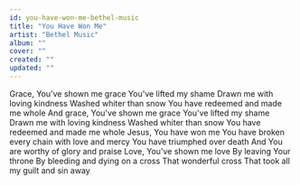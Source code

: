 ```yaml
---
id: you-have-won-me-bethel-music
title: "You Have Won Me"
artist: "Bethel Music"
album: ""
cover: ""
created: ""
updated: ""
---
```


Grace, You've shown me grace
You've lifted my shame
Drawn me with loving kindness
Washed whiter than snow
You have redeemed and made me whole
And grace, You've shown me grace
You've lifted my shame
Drawn me with loving kindness
Washed whiter than snow
You have redeemed and made me whole
Jesus, You have won me
You have broken every chain with love and mercy
You have triumphed over death
And You are worthy of glory and praise
Love, You've shown me love
By leaving Your throne
By bleeding and dying on a cross
That wonderful cross
That took all my guilt and sin away
